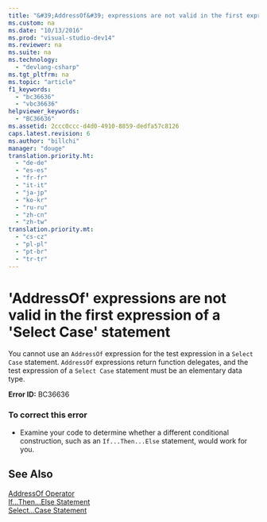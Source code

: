 ```yaml
---
title: "&#39;AddressOf&#39; expressions are not valid in the first expression of a &#39;Select Case&#39; statement"
ms.custom: na
ms.date: "10/13/2016"
ms.prod: "visual-studio-dev14"
ms.reviewer: na
ms.suite: na
ms.technology: 
  - "devlang-csharp"
ms.tgt_pltfrm: na
ms.topic: "article"
f1_keywords: 
  - "bc36636"
  - "vbc36636"
helpviewer_keywords: 
  - "BC36636"
ms.assetid: 2ccc0ccc-d4d0-4910-8859-dedfa57c8126
caps.latest.revision: 6
ms.author: "billchi"
manager: "douge"
translation.priority.ht: 
  - "de-de"
  - "es-es"
  - "fr-fr"
  - "it-it"
  - "ja-jp"
  - "ko-kr"
  - "ru-ru"
  - "zh-cn"
  - "zh-tw"
translation.priority.mt: 
  - "cs-cz"
  - "pl-pl"
  - "pt-br"
  - "tr-tr"
---
```

# &#39;AddressOf&#39; expressions are not valid in the first expression of a &#39;Select Case&#39; statement
You cannot use an `AddressOf` expression for the test expression in a `Select Case` statement. `AddressOf` expressions return function delegates, and the test expression of a `Select Case` statement must be an elementary data type.  
  
 **Error ID:** BC36636  
  
### To correct this error  
  
-   Examine your code to determine whether a different conditional construction, such as an `If...Then...Else` statement, would work for you.  
  
## See Also  
 [AddressOf Operator](../Topic/AddressOf%20Operator%20\(Visual%20Basic\).md)   
 [If...Then...Else Statement](../Topic/If...Then...Else%20Statement%20\(Visual%20Basic\).md)   
 [Select...Case Statement](../Topic/Select...Case%20Statement%20\(Visual%20Basic\).md)